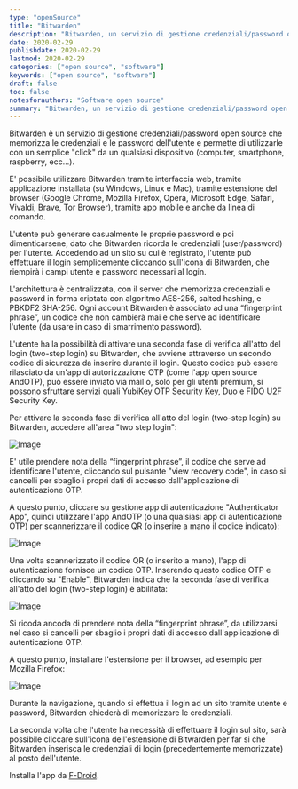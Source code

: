 ```yaml
---
type: "openSource"
title: "Bitwarden"
description: "Bitwarden, un servizio di gestione credenziali/password open source"
date: 2020-02-29
publishdate: 2020-02-29
lastmod: 2020-02-29
categories: ["open source", "software"]
keywords: ["open source", "software"]
draft: false
toc: false
notesforauthors: "Software open source"
summary: "Bitwarden, un servizio di gestione credenziali/password open source."
---
```


Bitwarden è un servizio di gestione credenziali/password open source che memorizza le credenziali e le password dell'utente e permette di utilizzarle con un semplice "click" da un qualsiasi dispositivo (computer, smartphone, raspberry, ecc...).

E' possibile utilizzare Bitwarden tramite interfaccia web, tramite applicazione installata (su Windows, Linux e Mac), tramite estensione del browser (Google Chrome, Mozilla Firefox, Opera, Microsoft Edge, Safari, Vivaldi, Brave, Tor Browser), tramite app mobile e anche da linea di comando.

L'utente può generare casualmente le proprie password e poi dimenticarsene, dato che Bitwarden ricorda le credenziali (user/password) per l'utente. Accedendo ad un sito su cui è registrato, l'utente può effettuare il login semplicemente cliccando sull'icona di Bitwarden, che riempirà i campi utente e password necessari al login.

L'architettura è centralizzata, con il server che memorizza credenziali e password in forma criptata con algoritmo AES-256, salted hashing, e PBKDF2 SHA-256. Ogni account Bitwarden è associato ad una “fingerprint phrase”, un codice che non cambierà mai e che serve ad identificare l'utente (da usare in caso di smarrimento password). 

L'utente ha la possibilità di attivare una seconda fase di verifica all'atto del login (two-step login) su Bitwarden, che avviene attraverso un secondo codice di sicurezza da inserire durante il login. Questo codice può essere rilasciato da un'app di autorizzazione OTP (come l'app open source AndOTP), può essere inviato via mail o, solo per gli utenti premium, si possono sfruttare servizi quali YubiKey OTP Security Key, Duo e FIDO U2F Security Key.

Per attivare la seconda fase di verifica all'atto del login (two-step login) su Bitwarden, accedere all'area "two step login":

![Image](/static/openSource/Bitwarden-TwoStepLogin1.png "Two step login - Immagine 1")

E' utile prendere nota della “fingerprint phrase”, il codice che serve ad identificare l'utente, cliccando sul pulsante "view recovery code", in caso si cancelli per sbaglio i propri dati di accesso dall'applicazione di autenticazione OTP. 

A questo punto, cliccare su gestione app di autenticazione "Authenticator App", quindi utilizzare l'app AndOTP (o una qualsiasi app di autenticazione OTP) per scannerizzare il codice QR (o inserire a mano il codice indicato):

![Image](/static/openSource/Bitwarden-TwoStepLogin2.png "Two step login - Immagine 2")

Una volta scannerizzato il codice QR (o inserito a mano), l'app di autenticazione fornisce un codice OTP. Inserendo questo codice OTP e cliccando su "Enable", Bitwarden indica che la seconda fase di verifica all'atto del login (two-step login) è abilitata:

![Image](/static/openSource/Bitwarden-TwoStepLogin3.png "Two step login - Immagine 3")

Si ricoda ancoda di prendere nota della “fingerprint phrase”, da utilizzarsi nel caso si cancelli per sbaglio i propri dati di accesso dall'applicazione di autenticazione OTP.

A questo punto, installare l'estensione per il browser, ad esempio per Mozilla Firefox:

![Image](/static/openSource/Bitwarden-FirefoxPlugin.png "Mozilla Firefox Plugin - Immagine 1")

Durante la navigazione, quando si effettua il login ad un sito tramite utente e password, Bitwarden chiederà di memorizzare le credenziali.

La seconda volta che l'utente ha necessità di effettuare il login sul sito, sarà possibile cliccare sull'icona dell'estensione di Bitwarden per far si che Bitwarden inserisca le credenziali di login (precedentemente memorizzate) al posto dell'utente.

Installa l'app da [F-Droid](/opensource/fdroid/ "F-Droid").

